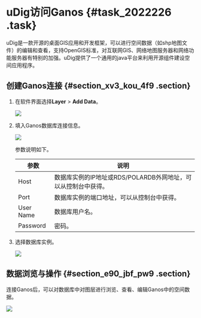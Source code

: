 # uDig访问Ganos {#task_2022226 .task}

uDig是一款开源的桌面GIS应用和开发框架，可以进行空间数据（如shp地图文件）的编辑和查看，支持OpenGIS标准，对互联网GIS、网络地图服务器和网络功能服务器有特别的加强。uDig提供了一个通用的java平台来利用开源组件建设空间应用程序。

## 创建Ganos连接 {#section_xv3_kou_4f9 .section}

1.  在软件界面选择**Layer** \> **Add Data**。 

    ![](http://static-aliyun-doc.oss-cn-hangzhou.aliyuncs.com/assets/img/1605529/156749679058798_zh-CN.png)

2.  填入Ganos数据库连接信息。 

    ![](http://static-aliyun-doc.oss-cn-hangzhou.aliyuncs.com/assets/img/1605529/156749679058799_zh-CN.png)

    参数说明如下。

    |参数|说明|
    |--|--|
    |Host|数据库实例的IP地址或RDS/POLARDB外网地址，可以从控制台中获得。|
    |Port|数据库实例的端口地址，可以从控制台中获得。|
    |User Name|数据库用户名。|
    |Password|密码。|

3.  选择数据库实例。 

    ![](http://static-aliyun-doc.oss-cn-hangzhou.aliyuncs.com/assets/img/1605529/156749679058800_zh-CN.png)


## 数据浏览与操作 {#section_e90_jbf_pw9 .section}

连接Ganos后，可以对数据库中对图层进行浏览、查看、编辑Ganos中的空间数据。

![](http://static-aliyun-doc.oss-cn-hangzhou.aliyuncs.com/assets/img/1605529/156749679158802_zh-CN.png)

